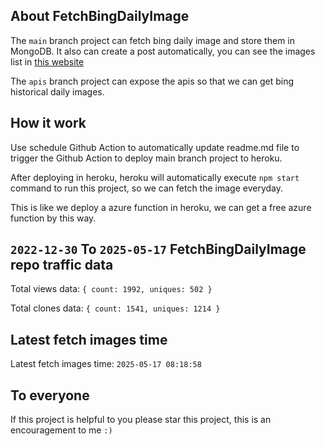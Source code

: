 ## About FetchBingDailyImage

The `main` branch project can fetch bing daily image and store them in MongoDB.
It also can create a post automatically, you can see the images list in [this website](https://oursalbum.netlify.app)

The `apis` branch project can expose the apis so that we can get bing historical daily images.

## How it work

Use schedule Github Action to automatically update readme.md file to trigger the Github Action to deploy main branch project to heroku.

After deploying in heroku, heroku will automatically execute `npm start` command to run this project, so we can fetch the image everyday.

This is like we deploy a azure function in heroku, we can get a free azure function by this way.

## `2022-12-30` To `2025-05-17` FetchBingDailyImage repo traffic data

Total views data: `{ count: 1992, uniques: 502 }`

Total clones data: `{ count: 1541, uniques: 1214 }`

## Latest fetch images time

Latest fetch images time: `2025-05-17 08:18:58`

## To everyone

If this project is helpful to you please star this project, this is an encouragement to me `:)`




